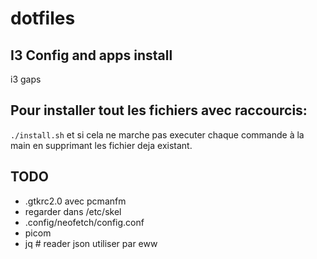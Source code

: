 # dotfiles

## I3 Config and apps install

i3 gaps

## Pour installer tout les fichiers avec raccourcis:

```./install.sh``` et si cela ne marche pas executer chaque commande à la main en supprimant les fichier deja existant. 

## TODO

- .gtkrc2.0 avec pcmanfm
- regarder dans /etc/skel
- .config/neofetch/config.conf
- picom
- jq # reader json utiliser par eww
